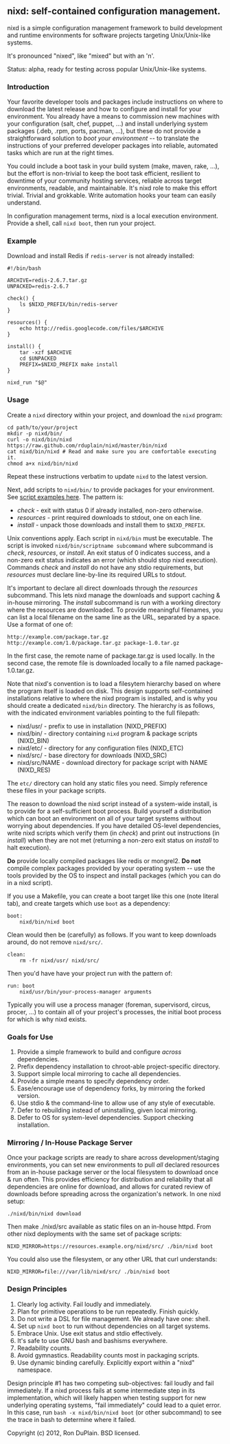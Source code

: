 nixd: self-contained configuration management.
----------------------------------------------

nixd is a simple configuration management framework to build development and
runtime environments for software projects targeting Unix/Unix-like systems.

It's pronounced "nixed", like "mixed" but with an 'n'.

Status: alpha, ready for testing across popular Unix/Unix-like systems.


### Introduction

Your favorite developer tools and packages include instructions on where to
download the latest release and how to configure and install for your
environment. You already have a means to commission new machines with your
configuration (salt, chef, puppet, ...) and install underlying system packages
(.deb, .rpm, ports, pacman, ...), but these do not provide a straightforward
solution to *boot your environment* -- to translate the instructions of your
preferred developer packages into reliable, automated tasks which are run at
the right times.

You could include a boot task in your build system (make, maven, rake, ...),
but the effort is non-trivial to keep the boot task efficient, resilient to
downtime of your community hosting services, reliable across target
environments, readable, and maintainable. It's nixd role to make this effort
trivial. Trivial and grokkable. Write automation hooks your team can easily
understand.

In configuration management terms, nixd is a local execution
environment. Provide a shell, call `nixd boot`, then run your project.


### Example

Download and install Redis if `redis-server` is not already installed:

    #!/bin/bash

    ARCHIVE=redis-2.6.7.tar.gz
    UNPACKED=redis-2.6.7

    check() {
        ls $NIXD_PREFIX/bin/redis-server
    }

    resources() {
        echo http://redis.googlecode.com/files/$ARCHIVE
    }

    install() {
        tar -xzf $ARCHIVE
        cd $UNPACKED
        PREFIX=$NIXD_PREFIX make install
    }

    nixd_run "$@"


### Usage

Create a `nixd` directory within your project, and download the `nixd` program:

    cd path/to/your/project
    mkdir -p nixd/bin/
    curl -o nixd/bin/nixd https://raw.github.com/rduplain/nixd/master/bin/nixd
    cat nixd/bin/nixd # Read and make sure you are comfortable executing it.
    chmod a+x nixd/bin/nixd

Repeat these instructions verbatim to update `nixd` to the latest version.

Next, add scripts to `nixd/bin/` to provide packages for your environment. See
[script examples here](https://github.com/rduplain/nixd/tree/master/lib). The
pattern is:

* *check* - exit with status 0 if already installed, non-zero otherwise.
* *resources* - print required downloads to stdout, one on each line.
* *install* - unpack those downloads and install them to `$NIXD_PREFIX`.

Unix conventions apply. Each script in `nixd/bin` must be executable. The
script is invoked `nixd/bin/scriptname subcommand` where subcommand is *check*,
*resources*, or *install*. An exit status of 0 indicates success, and a
non-zero exit status indicates an error (which should stop nixd
execution). Commands *check* and *install* do not have any stdio requirements,
but *resources* must declare line-by-line its required URLs to stdout.

It's important to declare all direct downloads through the *resources*
subcommand. This lets nixd manage the downloads and support caching & in-house
mirroring. The *install* subcommand is run with a working directory where the
resources are downloaded. To provide meaningful filenames, you can list a local
filename on the same line as the URL, separated by a space. Use a format of one
of:

    http://example.com/package.tar.gz
    http://example.com/1.0/package.tar.gz package-1.0.tar.gz

In the first case, the remote name of package.tar.gz is used locally. In the
second case, the remote file is downloaded locally to a file named
package-1.0.tar.gz.

Note that nixd's convention is to load a filesytem hierarchy based on where the
program itself is loaded on disk. This design supports self-contained
installations relative to where the nixd program is installed, and is why you
should create a dedicated `nixd/bin` directory. The hierarchy is as follows,
with the indicated environment variables pointing to the full filepath:

* nixd/usr/ - prefix to use in installation (NIXD_PREFIX)
* nixd/bin/ - directory containing `nixd` program & package scripts (NIXD_BIN)
* nixd/etc/ - directory for any configuration files (NIXD_ETC)
* nixd/src/ - base directory for downloads (NIXD_SRC)
* nixd/src/NAME - download directory for package script with NAME (NIXD_RES)

The `etc/` directory can hold any static files you need. Simply reference these
files in your package scripts.

The reason to download the nixd script instead of a system-wide install, is to
provide for a self-sufficient boot process. Build yourself a distribution which
can boot an environment on all of your target systems without worrying about
dependencies. If you have detailed OS-level dependencies, write nixd scripts
which verify them (in *check*) and print out instructions (in *install*) when
they are not met (returning a non-zero exit status on *install* to halt
execution).

**Do** provide locally compiled packages like redis or mongrel2. **Do not**
compile complex packages provided by your operating system -- use the tools
provided by the OS to inspect and install packages (which you can do in a nixd
script).

If you use a Makefile, you can create a boot target like this one (note literal
tab), and create targets which use `boot` as a dependency:

    boot:
    	nixd/bin/nixd boot

Clean would then be (carefully) as follows. If you want to keep downloads
around, do not remove `nixd/src/`.

    clean:
    	rm -fr nixd/usr/ nixd/src/

Then you'd have have your project run with the pattern of:

    run: boot
    	nixd/usr/bin/your-process-manager arguments

Typically you will use a process manager (foreman, supervisord, circus, procer,
...) to contain all of your project's processes, the initial boot process for
which is why nixd exists.


### Goals for Use

1. Provide a simple framework to build and configure *across* dependencies.
2. Prefix dependency installation to chroot-able project-specific directory.
3. Support simple local mirroring to cache all dependencies.
4. Provide a simple means to specify dependency order.
5. Ease/encourage use of dependency forks, by mirroring the forked version.
6. Use stdio & the command-line to allow use of any style of executable.
7. Defer to rebuilding instead of uninstalling, given local mirroring.
8. Defer to OS for system-level dependencies. Support checking installation.


### Mirroring / In-House Package Server

Once your package scripts are ready to share across development/staging
environments, you can set new environments to pull *all* declared resources
from an in-house package server or the local filesystem to download once & run
often. This provides efficiency for distribution and reliability that all
dependencies are online for download, and allows for curated review of
downloads before spreading across the organization's network. In one nixd
setup:

    ./nixd/bin/nixd download

Then make ./nixd/src available as static files on an in-house httpd. From other
nixd deployments with the same set of package scripts:

    NIXD_MIRROR=https://resources.example.org/nixd/src/ ./bin/nixd boot

You could also use the filesystem, or any other URL that curl understands:

    NIXD_MIRROR=file:///var/lib/nixd/src/ ./bin/nixd boot


### Design Principles

1. Clearly log activity. Fail loudly and immediately.
2. Plan for primitive operations to be run repeatedly. Finish quickly.
3. Do not write a DSL for file management. We already have one: shell.
4. Set up `nixd boot` to run without dependencies on all target systems.
5. Embrace Unix. Use exit status and stdio effectively.
6. It's safe to use GNU bash and bashisms everywhere.
7. Readability counts.
8. Avoid gymnastics. Readability counts most in packaging scripts.
9. Use dynamic binding carefully. Explicitly export within a "nixd" namespace.

Design principle #1 has two competing sub-objectives: fail loudly and fail
immediately. If a nixd process fails at some intermediate step in its
implementation, which will likely happen when testing support for new
underlying operating systems, "fail immediately" could lead to a quiet
error. In this case, run `bash -x nixd/bin/nixd boot` (or other subcommand) to
see the trace in bash to determine where it failed.


Copyright (c) 2012, Ron DuPlain. BSD licensed.
